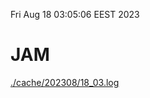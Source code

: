 Fri Aug 18 03:05:06 EEST 2023
# JAM
<a href='./cache/202308/18_03.log'>./cache/202308/18_03.log</a>
